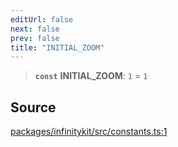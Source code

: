 ```yaml
---
editUrl: false
next: false
prev: false
title: "INITIAL_ZOOM"
---
```


> **`const`** **INITIAL\_ZOOM**: `1` = `1`

## Source

[packages/infinitykit/src/constants.ts:1](https://github.com/nodenogg-in/alpha-p2p/blob/e46703f/packages/infinitykit/src/constants.ts#L1)
